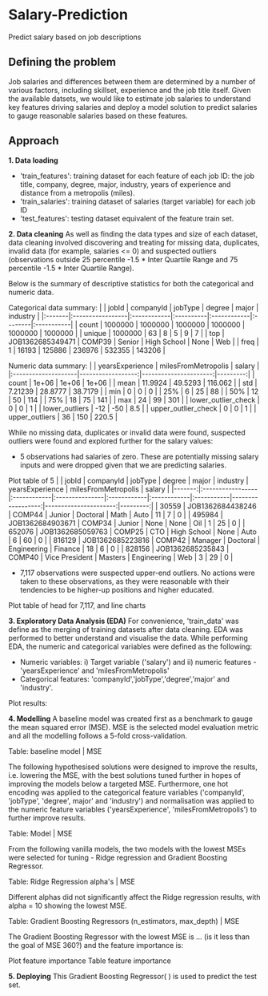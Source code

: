 # Salary-Prediction
Predict salary based on job descriptions

## Defining the problem
Job salaries and differences between them are determined by a number of various factors, including skillset, experience and the job title itself. 
Given the available datsets, we would like to estimate job salaries to understand key features driving salaries and deploy a model solution to predict salaries to gauge reasonable salaries based on these features. 

## Approach
**1. Data loading** 
- 'train_features': training dataset for each feature of each job ID: the job title, company, degree, major, industry, years of experience and distance from a metropolis (miles).
- 'train_salaries': training dataset of salaries (target variable) for each job ID  
- 'test_features': testing dataset equivalent of the feature train set.

**2. Data cleaning**
As well as finding the data types and size of each dataset, data cleaning involved discovering and treating for missing data, duplicates, invalid data (for example, salaries <= 0) and suspected outliers (observations outside 25 percentile -1.5 * Inter Quartile Range and 75 percentile -1.5 * Inter Quartile Range). 

Below is the summary of descriptive statistics for both the categorical and numeric data. 

Categorical data summary:
|        | jobId            | companyId   | jobType   | degree      | major   | industry   |
|:-------|:-----------------|:------------|:----------|:------------|:--------|:-----------|
| count  | 1000000          | 1000000     | 1000000   | 1000000     | 1000000 | 1000000    |
| unique | 1000000          | 63          | 8         | 5           | 9       | 7          |
| top    | JOB1362685349471 | COMP39      | Senior    | High School | None    | Web        |
| freq   | 1                | 16193       | 125886    | 236976      | 532355  | 143206     |

Numeric data summary: 
|                     |   yearsExperience |   milesFromMetropolis |   salary |
|:--------------------|------------------:|----------------------:|---------:|
| count               |           1e+06   |                1e+06  |   1e+06  |
| mean                |          11.9924  |               49.5293 | 116.062  |
| std                 |           7.21239 |               28.8777 |  38.7179 |
| min                 |           0       |                0      |   0      |
| 25%                 |           6       |               25      |  88      |
| 50%                 |          12       |               50      | 114      |
| 75%                 |          18       |               75      | 141      |
| max                 |          24       |               99      | 301      |
| lower_outlier_check |           0       |                0      |   1      |
| lower_outliers      |         -12       |              -50      |   8.5    |
| upper_outlier_check |           0       |                0      |   1      |
| upper_outliers      |          36       |              150      | 220.5    |

While no missing data, duplicates or invalid data were found, suspected outliers were found and explored further for the salary values: 
- 5 observations had salaries of zero. These are potentially missing salary inputs and were dropped given that we are predicting salaries. 

Plot table of 5
|        | jobId            | companyId   | jobType        | degree      | major       | industry   |   yearsExperience |   milesFromMetropolis |   salary |
|-------:|:-----------------|:------------|:---------------|:------------|:------------|:-----------|------------------:|----------------------:|---------:|
|  30559 | JOB1362684438246 | COMP44      | Junior         | Doctoral    | Math        | Auto       |                11 |                     7 |        0 |
| 495984 | JOB1362684903671 | COMP34      | Junior         | None        | None        | Oil        |                 1 |                    25 |        0 |
| 652076 | JOB1362685059763 | COMP25      | CTO            | High School | None        | Auto       |                 6 |                    60 |        0 |
| 816129 | JOB1362685223816 | COMP42      | Manager        | Doctoral    | Engineering | Finance    |                18 |                     6 |        0 |
| 828156 | JOB1362685235843 | COMP40      | Vice President | Masters     | Engineering | Web        |                 3 |                    29 |        0 |

- 7,117 observations were suspected upper-end outliers. No actions were taken to these observations, as they were reasonable with their tendencies to be higher-up positions and higher educated.

Plot table of head for 7,117, and line charts


**3. Exploratory Data Analysis (EDA)**
For convenience, 'train_data' was define as the merging of training datasets after data cleaning. EDA was performed to better understand and visualise the data. While performing EDA, the numeric and categorical variables were defined as the following: 
- Numeric variables: i) Target variable ('salary') and ii) numeric features - 'yearsExperience' and 'milesFromMetropolis'
- Categorical features: 'companyId','jobType','degree','major' and 'industry'. 

Plot results: 



**4. Modelling**
A baseline model was created first as a benchmark to gauge the mean squared error (MSE). MSE is the selected model evaluation metric and all the modelling follows a 5-fold cross-validation. 

Table: baseline model | MSE

The following hypothesised solutions were designed to improve the results, i.e. lowering the MSE, with the best solutions tuned further in hopes of improving the models below a targeted MSE. Furthermore, one hot encoding was applied to the categorical feature variables ('companyId', 'jobType', 'degree', major' and 'industry') and normalisation was applied to the numeric feature variables ('yearsExperience', 'milesFromMetropolis') to further improve results. 

Table: Model | MSE

From the following vanilla models, the two models with the lowest MSEs were selected for tuning - Ridge regression and Gradient Boosting Regressor. 

Table: Ridge Regression alpha's | MSE

Different alphas did not significantly affect the Ridge regression results, with alpha = 10 showing the lowest MSE. 

Table: Gradient Boosting Regressors (n_estimators, max_depth) | MSE 

The Gradient Boosting Regressor with the lowest MSE is ... (is it less than the goal of MSE 360?) and the feature importance is: 

Plot feature importance
Table feature importance 

**5. Deploying**
This Gradient Boosting Regressor( ) is used to predict the test set. 

